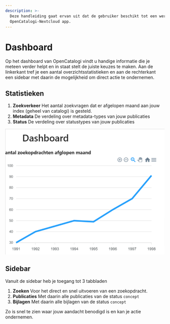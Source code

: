 ```yaml
---
description: >-
  Deze handleiding gaat ervan uit dat de gebruiker beschikt tot een werkende
  OpenCatalogi-Nextcloud app.
---
```


# Dashboard

Op het dashboard van OpenCatalogi vindt u handige informatie die je meteen verder helpt en in staat stelt de juiste keuzes te maken. Aan de linkerkant tref je een aantal overzichtsstatistieken en aan de rechterkant een sidebar met daarin de mogelijkheid om direct actie te ondernemen.

## Statistieken

1. **Zoekverkeer** Het aantal zoekvragen dat er afgelopen maand aan jouw index (geheel van catalogi) is gesteld.
2. **Metadata** De verdeling over metadata-types van jouw publicaties
2. **Status** De verdeling over statustypes van jouw publicaties

![app menu](../assets/oc_dashboard.png)

## Sidebar

Vanuit de sidebar heb je toegang tot 3 tabbladen

1. **Zoeken** Voor het direct en snel uitvoeren van een zoekopdracht.
2. **Publicaties** Met daarin alle publicaties van de status `concept`
2. **Bijlagen** Met daarin alle bijlagen van de status `concept`

Zo is snel te zien waar jouw aandacht benodigd is en kan je actie ondernemen.
